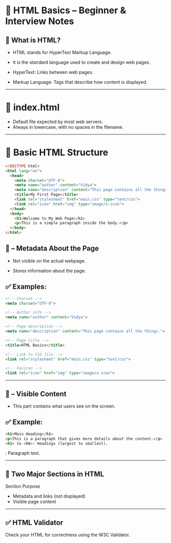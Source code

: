 # 🧾 HTML Basics – Beginner & Interview Notes

## 📌 What is HTML?

- HTML stands for HyperText Markup Language.

- It is the standard language used to create and design web pages.

- HyperText: Links between web pages.

- Markup Language: Tags that describe how content is displayed.

---

# 📁 index.html

- Default file expected by most web servers.
- Always in lowercase, with no spaces in the filename.

--- 

# 🧱 Basic HTML Structure
```html
<!DOCTYPE html>
<html lang="en">
  <head>
    <meta charset="UTF-8">
    <meta name="author" content="Vidya">
    <meta name="description" content="This page contains all the things.">
    <title>My First Page</title>
    <link rel="stylesheet" href="main.css" type="text/css">
    <link rel="icon" href="img" type="image/x-icon">
  </head>
  <body>
    <h1>Welcome to My Web Page</h1>
    <p>This is a simple paragraph inside the body.</p>
  </body>
</html>
```

## 🧠 <head> – Metadata About the Page
- Not visible on the actual webpage.

- Stores information about the page.

## ✅ Examples:
```html
<!-- Charset -->
<meta charset="UTF-8">

<!-- Author info -->
<meta name="author" content="Vidya">

<!-- Page description -->
<meta name="description" content="This page contains all the things.">

<!-- Page title -->
<title>HTML Basics</title>

<!-- Link to CSS file -->
<link rel="stylesheet" href="main.css" type="text/css">

<!-- Favicon -->
<link rel="icon" href="img" type="image/x-icon">
```
---

## 📄 <body> – Visible Content
- This part contains what users see on the screen.

## ✅ Example:

```html
<h1>Main Heading</h1>
<p>This is a paragraph that gives more details about the content.</p>
<h1> to <h6>: Headings (largest to smallest).
```
<p>: Paragraph text.
  
---
  
## 📌 Two Major Sections in HTML
Section	Purpose
- <head>	Metadata and links (not displayed)
- <body>	Visible page content

--- 

## ✅ HTML Validator
Check your HTML for correctness using the W3C Validator.


